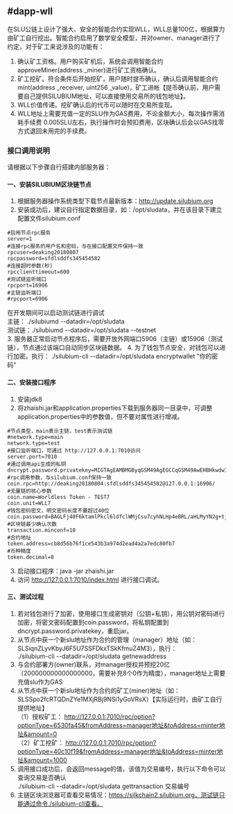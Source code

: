 ## #dapp-wll
在SLU公链上设计了强大、安全的智能合约实现WLL，WLL总量100亿，根据算力由矿工自行挖出。智能合约启用了数学安全模型，并对owner、manager进行了约定，对于矿工来说涉及的功能有：
1. 确认矿工资格。用户购买矿机后，系统会调用智能合约approveMiner(address _miner)进行矿工资格确认。
2. 矿工挖矿。符合条件后开始挖矿，用户随时提币确认，确认后调用智能合约mint(address _receiver, uint256 _value)，矿工进帐【提币确认前，用户需要自己提供SILUBIUM地址，可以直接使用交易所的钱包地址】。
3. WLL价值传递。挖矿确认后的代币可以随时在交易所变现。
4. WLL地址上需要充值一定的SLU作为GAS费用，不论金额大小，每次操作需消耗手续费 0.005SLU左右，执行操作时会预扣费用，区块确认后会以GAS找零方式退回未用完的手续费。

### 接口调用说明

请根据以下步骤自行搭建内部服务器：

#### 一、安装SILUBIUM区块链节点
1. 根据服务器操作系统类型下载节点最新版本：http://update.silubium.org
2. 安装成功后，建议自行指定数据目录，如：/opt/sludata，并在该目录下建立配置文件silubium.conf  
```
#启用节点rpc服务
server=1
#连接rpc服务的用户名和密码，与在接口配置文件保持一致
rpcuser=deaking20180807
rpcpassword=sfdlsddfs345454582
#连接超时参数(秒)
rpcclienttimeout=600
#测试链监听端口
rpcport=16906
#主链监听端口
#rpcport=6906
```
在开发期间可以启动测试链进行调试  
主链： ./silubiumd --datadir=/opt/sludata  
测试链：./silubiumd --datadir=/opt/sludata --testnet  
3. 服务器正常启动节点程序后，需要开放外网端口5906（主链）或15906（测试链），节点通过该端口自动同步区块链数据。
4. 为了钱包节点安全，对钱包可以进行加密。执行：
./silubium-cli --datadir=/opt/sludata  encryptwallet "你的密码"

#### 二、安装接口程序
1. 安装jdk8
2. 将zhaishi.jar和application.properties下载到服务器同一目录中，可调整application.properties中的参数值，但不要对属性进行增减。
```
#节点类型，main表示主链，test表示测试链
#network.type=main
network.type=test
#接口监听端口，可通过 http://127.0.0.1:7010访问
server.port=7010
#通过调用api生成的私钥
dncrypt.password.privatekey=MIGTAgEAMBMGByqGSM49AgEGCCqGSM49AwEHBHkwdwIBAQQg6VikQb818txMAQzUkNcn+0tuM5sjOxGxAX9V9T1FzROgCgYIKoZIzj0DAQehRANCAAR9MtQeNhbnLRyzCq2IpZGN+x9OodHnL+DaB3s6+r6ZIxj6IlYGeIyDba/YoRQxvr0hRFcqV4u6QDje42n/TP32
#rpc调用参数，与silubium.conf保持一致
coin.rpc=http://deaking20180804:sfdlsddfs345454582@127.0.0.1:16906/
#无量链的核心参数
coin.name=Worldless Token - TEST7
coin.unit=WLL7
#钱包密码密文，明文密码长度不要超过40位
coin.password=BAGLFj40F6ktamlPkcl6ldfclWMjCsu7cyhNLHp4eBRL/aHLMyYN2g+tjsP80gCtl8rEHV2diMGvUhZgK/gXkbGtFp1xgkdvIuLVhaTOeVAQO9E4cE6mSEEoGxtSww93WrE=
#区块链最少确认次数
transaction.minconf=10
#合约地址
token.address=cb8d56b76f1ce543b3a974d2ead4a2a7edc80fb7
#币种精度
token.decimal=8
```
3. 启动接口程序：java -jar zhaishi.jar
4. 访问 http://127.0.0.1:7010/index.html 进行接口调试。

#### 三、测试过程
1. 若对钱包进行了加密，使用接口生成密钥对（公钥+私钥），用公钥对密码进行加密，将密文密码配置到coin.password，将私钥配置到dncrypt.password.privatekey，重启jar。
2. 从节点中获一个新slu地址作为合约的管理（manager）地址（如：SLSiqnZLyvKbyJ6F5U7SSFDkxTSkKfmuZ4M3），执行：  
./silubium-cli --datadir=/opt/sludata getnewaddress 
3. 与合约部署方(owner)联系，对manager授权并预挖20亿（200000000000000000，需要补充8个0作为精度），manager地址上需要充值slu作为GAS
4. 从节点中获一个新slu地址作为合约的矿工(miner)地址（如：SLSSpo2fcRTQDnZYe1MXjRBj9NSi1yGoVRsX）【实际运行时，由矿工自行提供地址】  
（1）授权矿工：  http://127.0.0.1:7010/rpc/option?optionType=6530fa45&fromAddress=manager地址&toAddress=minter地址&amount=0  
（2）矿工挖矿：  http://127.0.0.1:7010/rpc/option?optionType=40c10f19&fromAddress=manager地址&toAddress=minter地址&amount=1000  
5. 调用接口成功后，会返回message的值，该值为交易编号，执行以下命令可以查询交易是否确认  
./silubium-cli --datadir=/opt/sludata gettransaction 交易编号  
6. 主链区块浏览器可查看交易情况：https://silkchain2.silubium.org，测试链只能通过命令./silubium-cli查看。
